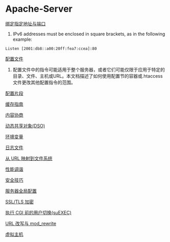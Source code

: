 # Apache-Server
[绑定指定地址与端口](http://httpd.apache.org/docs/2.4/bind.html)
1. IPv6 addresses must be enclosed in square brackets, as in the following example:
```
Listen [2001:db8::a00:20ff:fea7:ccea]:80
```
[配置文件](http://httpd.apache.org/docs/2.4/configuring.html)
1. 配置文件中的指令可能适用于整个服务器，或者它们可能仅限于应用于特定的目录、文件、主机或URL。本文档描述了如何使用配置节的容器或.htaccess文件更改其他配置指令的范围。

[配置片段](http://httpd.apache.org/docs/2.4/sections.html)

[缓存指南](http://httpd.apache.org/docs/2.4/caching.html)

[内容协商](http://httpd.apache.org/docs/2.4/content-negotiation.html)

[动态共享对象(DSO)](http://httpd.apache.org/docs/2.4/dso.html)

[环境变量](http://httpd.apache.org/docs/2.4/env.html)

[日志文件](http://httpd.apache.org/docs/2.4/logs.html)

[从 URL 映射到文件系统](http://httpd.apache.org/docs/2.4/urlmapping.html)

[性能调谐](http://httpd.apache.org/docs/2.4/misc/perf-tuning.html)

[安全技巧](http://httpd.apache.org/docs/2.4/misc/security_tips.html)

[服务器全局配置](http://httpd.apache.org/docs/2.4/server-wide.html)

[SSL/TLS 加密](http://httpd.apache.org/docs/2.4/ssl/)

[执行 CGI 前的用户切换(suEXEC)](http://httpd.apache.org/docs/2.4/suexec.html)

[URL 改写与 mod_rewrite](http://httpd.apache.org/docs/2.4/rewrite/)

[虚拟主机](http://httpd.apache.org/docs/2.4/vhosts/)
